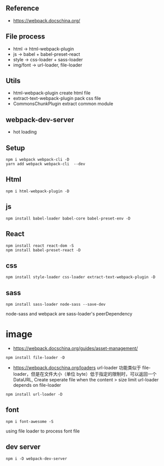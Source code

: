 ## Reference
- https://webpack.docschina.org/

## File process
- html -> html-webpack-plugin
- js -> babel + babel-preset-react
- style -> css-loader + sass-loader
- img/font -> url-loader, file-loader


## Utils
- html-webpack-plugin    create html file
- extract-text-webpack-plugin  pack css file
- CommonsChunkPlugin     extract common module

## webpack-dev-server
- hot loading


## Setup
```
npm i webpack webpack-cli -D
yarn add webpack webpack-cli  --dev
```

## Html
```
npm i html-webpack-plugin -D
```

## js
```
npm install babel-loader babel-core babel-preset-env -D
```

## React
```
npm install react react-dom -S
npm install babel-preset-react -D
```

## css
```
npm install style-loader css-loader extract-text-webpack-plugin -D
```

## sass
```
npm install sass-loader node-sass --save-dev
```
node-sass and webpack are sass-loader's peerDependency

# image
- https://webpack.docschina.org/guides/asset-management/
```
npm install file-loader -D
```
- https://webpack.docschina.org/loaders
url-loader 功能类似于 file-loader，但是在文件大小（单位 byte）低于指定的限制时，可以返回一个 DataURL,
Create seperate file when the content > size limit
url-loader depends on file-loader
```
npm install url-loader -D
```

## font
```
npm i font-awesome -S
```
using file loader to process font file

## dev server
```
npm i -D webpack-dev-server
```
